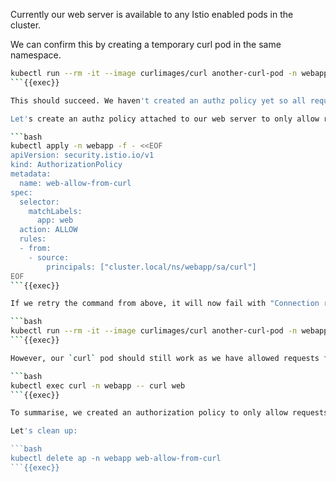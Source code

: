 

Currently our web server is available to any Istio enabled pods in the cluster. 

We can confirm this by creating a temporary curl pod in the same namespace.

```bash
kubectl run --rm -it --image curlimages/curl another-curl-pod -n webapp --restart=Never -- web
```{{exec}}

This should succeed. We haven't created an authz policy yet so all requests are allowed from any Istio enabled pod.

Let's create an authz policy attached to our web server to only allow requests from our `curl` pod.

```bash
kubectl apply -n webapp -f - <<EOF
apiVersion: security.istio.io/v1
kind: AuthorizationPolicy
metadata:
  name: web-allow-from-curl
spec:
  selector:
    matchLabels:
      app: web
  action: ALLOW
  rules:
  - from:
    - source:
        principals: ["cluster.local/ns/webapp/sa/curl"]
EOF
```{{exec}}

If we retry the command from above, it will now fail with "Connection reset by peer"

```bash
kubectl run --rm -it --image curlimages/curl another-curl-pod -n webapp --restart=Never -- web
```{{exec}}

However, our `curl` pod should still work as we have allowed requests from `curl`.

```bash
kubectl exec curl -n webapp -- curl web
```{{exec}}

To summarise, we created an authorization policy to only allow requests from our `curl` pod to our `web` pod.

Let's clean up:

```bash
kubectl delete ap -n webapp web-allow-from-curl
```{{exec}}